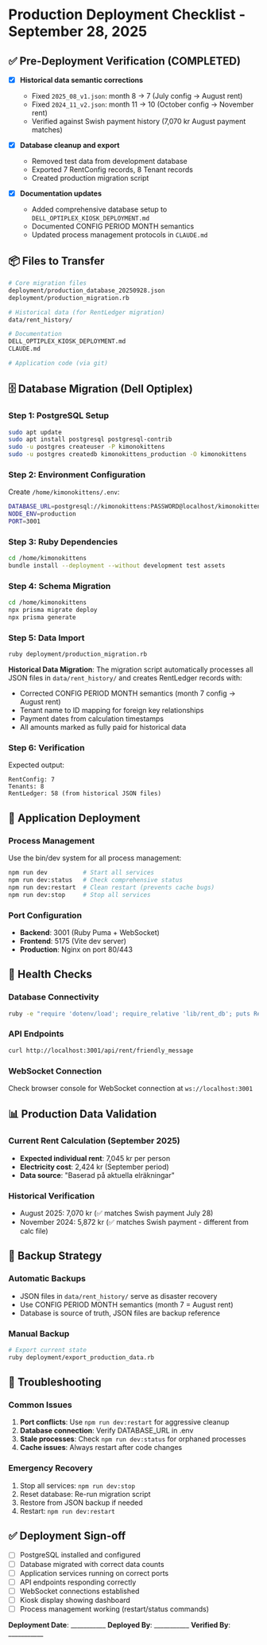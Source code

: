 # Production Deployment Checklist - September 28, 2025

## ✅ Pre-Deployment Verification (COMPLETED)

- [x] **Historical data semantic corrections**
  - Fixed `2025_08_v1.json`: month 8 → 7 (July config → August rent)
  - Fixed `2024_11_v2.json`: month 11 → 10 (October config → November rent)
  - Verified against Swish payment history (7,070 kr August payment matches)

- [x] **Database cleanup and export**
  - Removed test data from development database
  - Exported 7 RentConfig records, 8 Tenant records
  - Created production migration script

- [x] **Documentation updates**
  - Added comprehensive database setup to `DELL_OPTIPLEX_KIOSK_DEPLOYMENT.md`
  - Documented CONFIG PERIOD MONTH semantics
  - Updated process management protocols in `CLAUDE.md`

## 📦 Files to Transfer

```bash
# Core migration files
deployment/production_database_20250928.json
deployment/production_migration.rb

# Historical data (for RentLedger migration)
data/rent_history/

# Documentation
DELL_OPTIPLEX_KIOSK_DEPLOYMENT.md
CLAUDE.md

# Application code (via git)
```

## 🗄️ Database Migration (Dell Optiplex)

### Step 1: PostgreSQL Setup
```bash
sudo apt update
sudo apt install postgresql postgresql-contrib
sudo -u postgres createuser -P kimonokittens
sudo -u postgres createdb kimonokittens_production -O kimonokittens
```

### Step 2: Environment Configuration
Create `/home/kimonokittens/.env`:
```bash
DATABASE_URL=postgresql://kimonokittens:PASSWORD@localhost/kimonokittens_production
NODE_ENV=production
PORT=3001
```

### Step 3: Ruby Dependencies
```bash
cd /home/kimonokittens
bundle install --deployment --without development test assets
```

### Step 4: Schema Migration
```bash
cd /home/kimonokittens
npx prisma migrate deploy
npx prisma generate
```

### Step 5: Data Import
```bash
ruby deployment/production_migration.rb
```

**Historical Data Migration**: The migration script automatically processes all JSON files in `data/rent_history/` and creates RentLedger records with:
- Corrected CONFIG PERIOD MONTH semantics (month 7 config → August rent)
- Tenant name to ID mapping for foreign key relationships
- Payment dates from calculation timestamps
- All amounts marked as fully paid for historical data

### Step 6: Verification
Expected output:
```
RentConfig: 7
Tenants: 8
RentLedger: 58 (from historical JSON files)
```

## 🚀 Application Deployment

### Process Management
Use the bin/dev system for all process management:
```bash
npm run dev          # Start all services
npm run dev:status   # Check comprehensive status
npm run dev:restart  # Clean restart (prevents cache bugs)
npm run dev:stop     # Stop all services
```

### Port Configuration
- **Backend**: 3001 (Ruby Puma + WebSocket)
- **Frontend**: 5175 (Vite dev server)
- **Production**: Nginx on port 80/443

## 🏥 Health Checks

### Database Connectivity
```bash
ruby -e "require 'dotenv/load'; require_relative 'lib/rent_db'; puts RentDb.instance.get_tenants.length"
```

### API Endpoints
```bash
curl http://localhost:3001/api/rent/friendly_message
```

### WebSocket Connection
Check browser console for WebSocket connection at `ws://localhost:3001`

## 📊 Production Data Validation

### Current Rent Calculation (September 2025)
- **Expected individual rent**: 7,045 kr per person
- **Electricity cost**: 2,424 kr (September period)
- **Data source**: "Baserad på aktuella elräkningar"

### Historical Verification
- August 2025: 7,070 kr (✅ matches Swish payment July 28)
- November 2024: 5,872 kr (✅ matches Swish payment - different from calc file)

## 🔄 Backup Strategy

### Automatic Backups
- JSON files in `data/rent_history/` serve as disaster recovery
- Use CONFIG PERIOD MONTH semantics (month 7 = August rent)
- Database is source of truth, JSON files are backup reference

### Manual Backup
```bash
# Export current state
ruby deployment/export_production_data.rb
```

## 🚨 Troubleshooting

### Common Issues
1. **Port conflicts**: Use `npm run dev:restart` for aggressive cleanup
2. **Database connection**: Verify DATABASE_URL in .env
3. **Stale processes**: Check `npm run dev:status` for orphaned processes
4. **Cache issues**: Always restart after code changes

### Emergency Recovery
1. Stop all services: `npm run dev:stop`
2. Reset database: Re-run migration script
3. Restore from JSON backup if needed
4. Restart: `npm run dev:restart`

## ✅ Deployment Sign-off

- [ ] PostgreSQL installed and configured
- [ ] Database migrated with correct data counts
- [ ] Application services running on correct ports
- [ ] API endpoints responding correctly
- [ ] WebSocket connections established
- [ ] Kiosk display showing dashboard
- [ ] Process management working (restart/status commands)

**Deployment Date**: ___________
**Deployed By**: ___________
**Verified By**: ___________